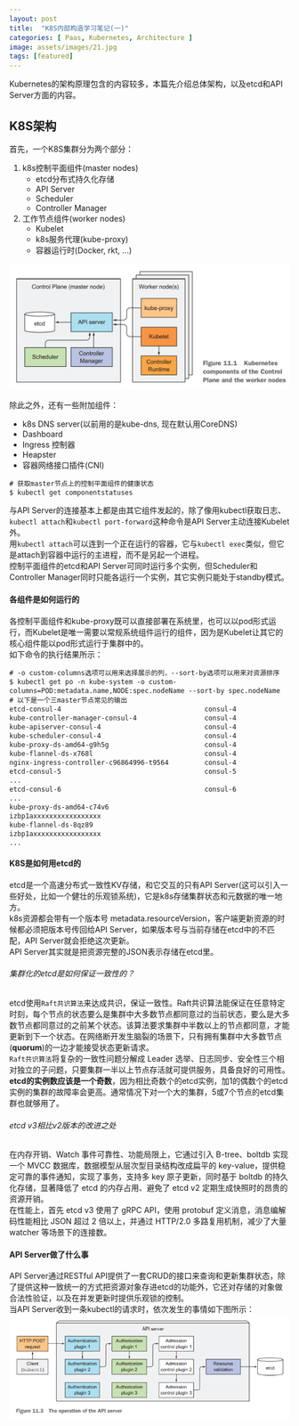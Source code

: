 ```yaml
---
layout: post
title:  "K8S内部构造学习笔记(一)"
categories: [ Paas, Kubernetes, Architecture ]
image: assets/images/21.jpg
tags: [featured]
---
```


Kubernetes的架构原理包含的内容较多，本篇先介绍总体架构，以及etcd和API Server方面的内容。  
## K8S架构  
首先，一个K8S集群分为两个部分：
1. k8s控制平面组件(master nodes)
    - etcd分布式持久化存储
    - API Server
    - Scheduler
    - Controller Manager
2. 工作节点组件(worker nodes)
    - Kubelet
    - k8s服务代理(kube-proxy)
    - 容器运行时(Docker, rkt, ...)

![Architecture](/assets/images/kubernetes-architecture.png)

除此之外，还有一些附加组件：
- k8s DNS server(以前用的是kube-dns, 现在默认用CoreDNS)
- Dashboard
- Ingress 控制器
- Heapster
- 容器网络接口插件(CNI)

```shell
# 获取master节点上的控制平面组件的健康状态
$ kubectl get componentstatuses
```
与API Server的连接基本上都是由其它组件发起的，除了像用kubectl获取日志、`kubectl attach`和`kubectl port-forward`这种命令是API Server主动连接Kubelet外。  
用`kubectl attach`可以连到一个正在运行的容器，它与`kubectl exec`类似，但它是attach到容器中运行的主进程，而不是另起一个进程。  
控制平面组件的etcd和API Server可同时运行多个实例，但Scheduler和Controller Manager同时只能各运行一个实例，其它实例只能处于standby模式。  
#### 各组件是如何运行的
各控制平面组件和kube-proxy既可以直接部署在系统里，也可以以pod形式运行，而Kubelet是唯一需要以常规系统组件运行的组件，因为是Kubelet让其它的核心组件能以pod形式运行于集群中的。  
如下命令的执行结果所示：
```shell
# -o custom-columns选项可以用来选择展示的列，--sort-by选项可以用来对资源排序
$ kubectl get po -n kube-system -o custom-columns=POD:metadata.name,NODE:spec.nodeName --sort-by spec.nodeName
# 以下是一个三master节点常见的输出
etcd-consul-4                                    consul-4
kube-controller-manager-consul-4                 consul-4
kube-apiserver-consul-4                          consul-4
kube-scheduler-consul-4                          consul-4
kube-proxy-ds-amd64-g9h5g                        consul-4
kube-flannel-ds-x768l                            consul-4
nginx-ingress-controller-c96864996-t9564         consul-4
etcd-consul-5                                    consul-5
...
etcd-consul-6                                    consul-6
...
kube-proxy-ds-amd64-c74v6                        izbp1axxxxxxxxxxxxxxxxx
kube-flannel-ds-8qz89                            izbp1axxxxxxxxxxxxxxxxx
...
```
#### K8S是如何用etcd的
etcd是一个高速分布式一致性KV存储，和它交互的只有API Server(这可以引入一些好处，比如一个健壮的乐观锁系统)，它是k8s存储集群状态和元数据的唯一地方。  
k8s资源都会带有一个版本号 metadata.resourceVersion，客户端更新资源的时候都必须把版本号传回给API Server，如果版本号与当前存储在etcd中的不匹配，API Server就会拒绝这次更新。  
API Server其实就是把资源完整的JSON表示存储在etcd里。  
###### 集群化的etcd是如何保证一致性的？
etcd使用`Raft共识算法`来达成共识，保证一致性。Raft共识算法能保证在任意特定时刻，每个节点的状态要么是集群中大多数节点都同意过的当前状态，要么是大多数节点都同意过的之前某个状态。该算法要求集群中半数以上的节点都同意，才能更新到下一个状态。在网络断开发生脑裂的场景下，只有拥有集群中大多数节点(**quorum**)的一边才能接受状态更新请求。  
`Raft共识算法`将复杂的一致性问题分解成 Leader 选举、日志同步、安全性三个相对独立的子问题，只要集群一半以上节点存活就可提供服务，具备良好的可用性。  
**etcd的实例数应该是一个奇数**，因为相比奇数个的etcd实例，加1的偶数个的etcd实例的集群的故障率会更高。通常情况下对一个大的集群，5或7个节点的etcd集群也就够用了。
###### etcd v3相比v2版本的改进之处
在内存开销、Watch 事件可靠性、功能局限上，它通过引入 B-tree、boltdb 实现一个 MVCC 数据库，数据模型从层次型目录结构改成扁平的 key-value，提供稳定可靠的事件通知，实现了事务，支持多 key 原子更新，同时基于 boltdb 的持久化存储，显著降低了 etcd 的内存占用、避免了 etcd v2 定期生成快照时的昂贵的资源开销。  
在性能上，首先 etcd v3 使用了 gRPC API，使用 protobuf 定义消息，消息编解码性能相比 JSON 超过 2 倍以上，并通过 HTTP/2.0 多路复用机制，减少了大量 watcher 等场景下的连接数。

#### API Server做了什么事
API Server通过RESTful API提供了一套CRUD的接口来查询和更新集群状态，除了提供这种一致统一的方式把资源对象存进etcd的功能外，它还对存储的对象做合法性验证，以及在并发更新时提供乐观锁的控制。  
当API Server收到一条kubectl的请求时，依次发生的事情如下图所示：  
![API Server](/assets/images/kubernetes-api-server.png)



